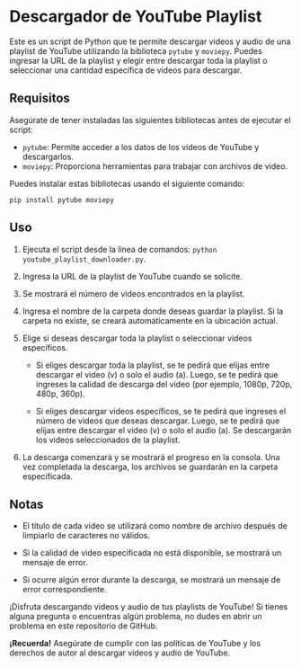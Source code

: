 # Descargador de YouTube Playlist

Este es un script de Python que te permite descargar videos y audio de una playlist de YouTube utilizando la biblioteca `pytube` y `moviepy`. Puedes ingresar la URL de la playlist y elegir entre descargar toda la playlist o seleccionar una cantidad específica de videos para descargar.

## Requisitos

Asegúrate de tener instaladas las siguientes bibliotecas antes de ejecutar el script:

- `pytube`: Permite acceder a los datos de los videos de YouTube y descargarlos.
- `moviepy`: Proporciona herramientas para trabajar con archivos de video.

Puedes instalar estas bibliotecas usando el siguiente comando:

```
pip install pytube moviepy
```

## Uso

1. Ejecuta el script desde la línea de comandos: `python youtube_playlist_downloader.py`.

2. Ingresa la URL de la playlist de YouTube cuando se solicite.

3. Se mostrará el número de videos encontrados en la playlist.

4. Ingresa el nombre de la carpeta donde deseas guardar la playlist. Si la carpeta no existe, se creará automáticamente en la ubicación actual.

5. Elige si deseas descargar toda la playlist o seleccionar videos específicos.

    - Si eliges descargar toda la playlist, se te pedirá que elijas entre descargar el video (v) o solo el audio (a). Luego, se te pedirá que ingreses la calidad de descarga del video (por ejemplo, 1080p, 720p, 480p, 360p).
    
    - Si eliges descargar videos específicos, se te pedirá que ingreses el número de videos que deseas descargar. Luego, se te pedirá que elijas entre descargar el video (v) o solo el audio (a). Se descargarán los videos seleccionados de la playlist.

6. La descarga comenzará y se mostrará el progreso en la consola. Una vez completada la descarga, los archivos se guardarán en la carpeta especificada.

## Notas

- El título de cada video se utilizará como nombre de archivo después de limpiarlo de caracteres no válidos.

- Si la calidad de video especificada no está disponible, se mostrará un mensaje de error.

- Si ocurre algún error durante la descarga, se mostrará un mensaje de error correspondiente.

¡Disfruta descargando videos y audio de tus playlists de YouTube! Si tienes alguna pregunta o encuentras algún problema, no dudes en abrir un problema en este repositorio de GitHub.

**¡Recuerda!**
Asegúrate de cumplir con las políticas de YouTube y los derechos de autor al descargar videos y audio de YouTube.
